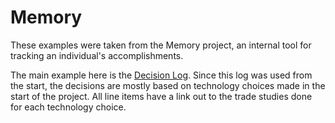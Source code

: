 # Memory

These examples were taken from the Memory project, an internal tool for tracking an individual's accomplishments.

The main example here is the [Decision Log](Decision_Log.md).
Since this log was used from the start, the decisions are mostly based on technology choices made in the start of the project.
All line items have a link out to the trade studies done for each technology choice.
